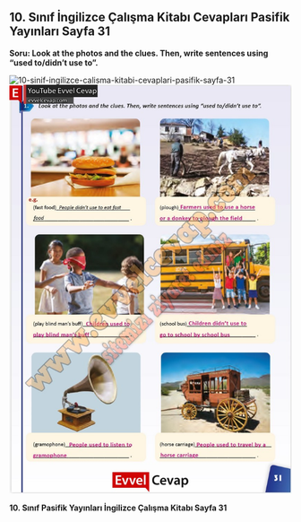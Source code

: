## 10. Sınıf İngilizce Çalışma Kitabı Cevapları Pasifik Yayınları Sayfa 31

**Soru: Look at the photos and the clues. Then, write sentences using “used to/didn’t use to”.**

![10-sinif-ingilizce-calisma-kitabi-cevaplari-pasifik-sayfa-31]()![10-sinif-ingilizce-calisma-kitabi-cevaplari-pasifik-sayfa-31](./image1.webp)

**10. Sınıf Pasifik Yayınları İngilizce Çalışma Kitabı Sayfa 31**